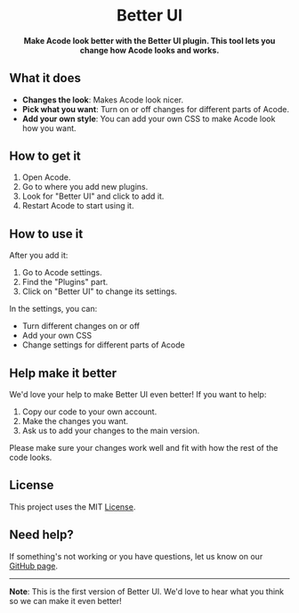 <div align="center">
  <h1>Better UI</h1>
  <h4>Make Acode look better with the Better UI plugin. This tool lets you change how Acode looks and works.</h4>
</div>

## What it does

- **Changes the look**: Makes Acode look nicer.
- **Pick what you want**: Turn on or off changes for different parts of Acode.
- **Add your own style**: You can add your own CSS to make Acode look how you want.

## How to get it

1. Open Acode.
2. Go to where you add new plugins.
3. Look for "Better UI" and click to add it.
4. Restart Acode to start using it.

## How to use it

After you add it:

1. Go to Acode settings.
2. Find the "Plugins" part.
3. Click on "Better UI" to change its settings.

In the settings, you can:
- Turn different changes on or off
- Add your own CSS
- Change settings for different parts of Acode

## Help make it better

We'd love your help to make Better UI even better! If you want to help:

1. Copy our code to your own account.
2. Make the changes you want.
3. Ask us to add your changes to the main version.

Please make sure your changes work well and fit with how the rest of the code looks.

## License

This project uses the MIT [License](./license).

## Need help?

If something's not working or you have questions, let us know on our [GitHub page](https://github.com/NezitX/better-ui).

---

**Note**: This is the first version of Better UI. We'd love to hear what you think so we can make it even better!